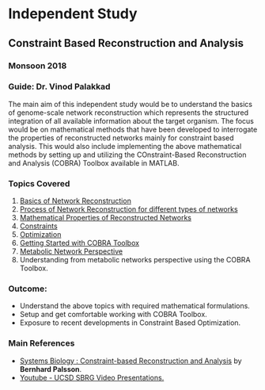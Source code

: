 # Independent Study
## Constraint Based Reconstruction and Analysis
### Monsoon 2018
### Guide: Dr. Vinod Palakkad

The main aim of this independent study would be to understand the basics of genome-scale network reconstruction which represents the structured integration of all available information about the target organism. The focus would be on mathematical methods that have been developed to interrogate the properties of reconstructed networks mainly for constraint based analysis. This would also include implementing the above mathematical methods by setting up and utilizing the COnstraint-Based Reconstruction and Analysis (COBRA) Toolbox available in MATLAB.

### Topics Covered
1. [Basics of Network Reconstruction](files/basics.md)
2. [Process of Network Reconstruction for different types of networks](files/process.md)
3. [Mathematical Properties of Reconstructed Networks](files/math.md)
4. [Constraints](files/constraints.md)
5. [Optimization](files/optimize.md)
6. [Getting Started with COBRA Toolbox](files/cobra.md)
7. [Metabolic Network Perspective](files/metabolic.md)
8. Understanding from metabolic networks perspective using the COBRA Toolbox.

### Outcome:
  - Understand the above topics with required mathematical formulations.
  - Setup and get comfortable working with COBRA Toolbox.
  - Exposure to recent developments in Constraint Based Optimization.

### Main References
  - [Systems Biology : Constraint-based Reconstruction and Analysis](https://www.cambridge.org/us/academic/subjects/life-sciences/genomics-bioinformatics-and-systems-biology/systems-biology-constraint-based-reconstruction-and-analysis?format=HB) by **Bernhard Palsson**.
  - [Youtube - UCSD SBRG Video Presentations.](https://www.youtube.com/channel/UC_FFJA0zLSkgKKNIquaF12g/videos)
